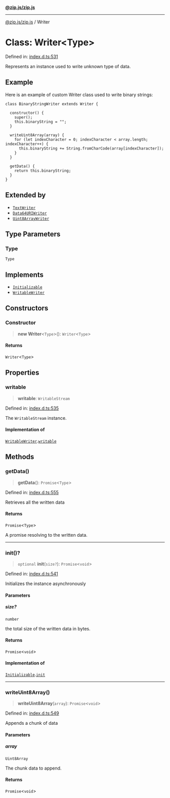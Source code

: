 [**@zip.js/zip.js**](../README.md)

***

[@zip.js/zip.js](../globals.md) / Writer

# Class: Writer\<Type\>

Defined in: [index.d.ts:531](https://github.com/gildas-lormeau/zip.js/blob/02ec02f1298ff2b603f1b86ee545b4d21af7b520/index.d.ts#L531)

Represents an instance used to write unknown type of data.

## Example

Here is an example of custom Writer class used to write binary strings:
```
class BinaryStringWriter extends Writer {

  constructor() {
    super();
    this.binaryString = "";
  }

  writeUint8Array(array) {
    for (let indexCharacter = 0; indexCharacter < array.length; indexCharacter++) {
      this.binaryString += String.fromCharCode(array[indexCharacter]);
    }
  }

  getData() {
    return this.binaryString;
  }
}
```

## Extended by

- [`TextWriter`](TextWriter.md)
- [`Data64URIWriter`](Data64URIWriter.md)
- [`Uint8ArrayWriter`](Uint8ArrayWriter.md)

## Type Parameters

### Type

`Type`

## Implements

- [`Initializable`](../interfaces/Initializable.md)
- [`WritableWriter`](../interfaces/WritableWriter.md)

## Constructors

### Constructor

> **new Writer**\<`Type`\>(): `Writer`\<`Type`\>

#### Returns

`Writer`\<`Type`\>

## Properties

### writable

> **writable**: `WritableStream`

Defined in: [index.d.ts:535](https://github.com/gildas-lormeau/zip.js/blob/02ec02f1298ff2b603f1b86ee545b4d21af7b520/index.d.ts#L535)

The `WritableStream` instance.

#### Implementation of

[`WritableWriter`](../interfaces/WritableWriter.md).[`writable`](../interfaces/WritableWriter.md#writable)

## Methods

### getData()

> **getData**(): `Promise`\<`Type`\>

Defined in: [index.d.ts:555](https://github.com/gildas-lormeau/zip.js/blob/02ec02f1298ff2b603f1b86ee545b4d21af7b520/index.d.ts#L555)

Retrieves all the written data

#### Returns

`Promise`\<`Type`\>

A promise resolving to the written data.

***

### init()?

> `optional` **init**(`size?`): `Promise`\<`void`\>

Defined in: [index.d.ts:541](https://github.com/gildas-lormeau/zip.js/blob/02ec02f1298ff2b603f1b86ee545b4d21af7b520/index.d.ts#L541)

Initializes the instance asynchronously

#### Parameters

##### size?

`number`

the total size of the written data in bytes.

#### Returns

`Promise`\<`void`\>

#### Implementation of

[`Initializable`](../interfaces/Initializable.md).[`init`](../interfaces/Initializable.md#init)

***

### writeUint8Array()

> **writeUint8Array**(`array`): `Promise`\<`void`\>

Defined in: [index.d.ts:549](https://github.com/gildas-lormeau/zip.js/blob/02ec02f1298ff2b603f1b86ee545b4d21af7b520/index.d.ts#L549)

Appends a chunk of data

#### Parameters

##### array

`Uint8Array`

The chunk data to append.

#### Returns

`Promise`\<`void`\>
